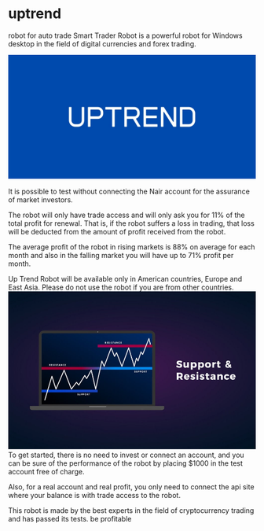 # uptrend
robot for auto trade
Smart Trader Robot is a powerful robot for Windows desktop in the field of digital currencies and forex trading.

<img src="https://github.com/robo-uptrend/uptrend/blob/main/photo_2022-10-26_18-52-22.jpg?raw=true" >

It is possible to test without connecting the Nair account for the assurance of market investors.

The robot will only have trade access and will only ask you for 11% of the total profit for renewal. That is, if the robot suffers a loss in trading, that loss will be deducted from the amount of profit received from the robot.

The average profit of the robot in rising markets is 88% on average for each month and also in the falling market you will have up to 71% profit per month.

Up Trend Robot will be available only in American countries, Europe and East Asia. Please do not use the robot if you are from other countries.
<img src="https://github.com/robo-uptrend/uptrend/blob/main/photo_2022-10-26_18-52-27.jpg?raw=true" >
To get started, there is no need to invest or connect an account, and you can be sure of the performance of the robot by placing $1000 in the test account free of charge.

Also, for a real account and real profit, you only need to connect the api site where your balance is with trade access to the robot.

This robot is made by the best experts in the field of cryptocurrency trading and has passed its tests.
be profitable

